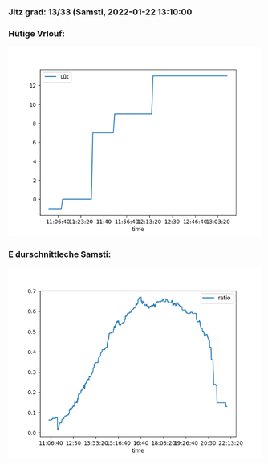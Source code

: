 ### Jitz grad: 13/33 (Samsti, 2022-01-22 13:10:00

### Hütige Vrlouf:
![Graph](Today.png)

### E durschnittleche Samsti:
![Graph](Samsti.png)